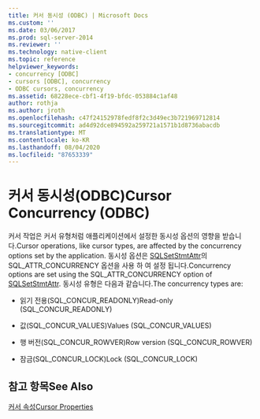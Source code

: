 ```yaml
---
title: 커서 동시성 (ODBC) | Microsoft Docs
ms.custom: ''
ms.date: 03/06/2017
ms.prod: sql-server-2014
ms.reviewer: ''
ms.technology: native-client
ms.topic: reference
helpviewer_keywords:
- concurrency [ODBC]
- cursors [ODBC], concurrency
- ODBC cursors, concurrency
ms.assetid: 68228ece-cbf1-4f19-bfdc-053884c1af48
author: rothja
ms.author: jroth
ms.openlocfilehash: c47f24152978fedf8f2c3d49ec3b721969712814
ms.sourcegitcommit: ad4d92dce894592a259721a1571b1d8736abacdb
ms.translationtype: MT
ms.contentlocale: ko-KR
ms.lasthandoff: 08/04/2020
ms.locfileid: "87653339"
---
```

# <a name="cursor-concurrency-odbc"></a><span data-ttu-id="73aee-102">커서 동시성(ODBC)</span><span class="sxs-lookup"><span data-stu-id="73aee-102">Cursor Concurrency (ODBC)</span></span>
  <span data-ttu-id="73aee-103">커서 작업은 커서 유형처럼 애플리케이션에서 설정한 동시성 옵션의 영향을 받습니다.</span><span class="sxs-lookup"><span data-stu-id="73aee-103">Cursor operations, like cursor types, are affected by the concurrency options set by the application.</span></span> <span data-ttu-id="73aee-104">동시성 옵션은 [SQLSetStmtAttr](../../native-client-odbc-api/sqlsetstmtattr.md)의 SQL_ATTR_CONCURRENCY 옵션을 사용 하 여 설정 됩니다.</span><span class="sxs-lookup"><span data-stu-id="73aee-104">Concurrency options are set using the SQL_ATTR_CONCURRENCY option of [SQLSetStmtAttr](../../native-client-odbc-api/sqlsetstmtattr.md).</span></span> <span data-ttu-id="73aee-105">동시성 유형은 다음과 같습니다.</span><span class="sxs-lookup"><span data-stu-id="73aee-105">The concurrency types are:</span></span>  
  
-   <span data-ttu-id="73aee-106">읽기 전용(SQL_CONCUR_READONLY)</span><span class="sxs-lookup"><span data-stu-id="73aee-106">Read-only (SQL_CONCUR_READONLY)</span></span>  
  
-   <span data-ttu-id="73aee-107">값(SQL_CONCUR_VALUES)</span><span class="sxs-lookup"><span data-stu-id="73aee-107">Values (SQL_CONCUR_VALUES)</span></span>  
  
-   <span data-ttu-id="73aee-108">행 버전(SQL_CONCUR_ROWVER)</span><span class="sxs-lookup"><span data-stu-id="73aee-108">Row version (SQL_CONCUR_ROWVER)</span></span>  
  
-   <span data-ttu-id="73aee-109">잠금(SQL_CONCUR_LOCK)</span><span class="sxs-lookup"><span data-stu-id="73aee-109">Lock (SQL_CONCUR_LOCK)</span></span>  
  
## <a name="see-also"></a><span data-ttu-id="73aee-110">참고 항목</span><span class="sxs-lookup"><span data-stu-id="73aee-110">See Also</span></span>  
 [<span data-ttu-id="73aee-111">커서 속성</span><span class="sxs-lookup"><span data-stu-id="73aee-111">Cursor Properties</span></span>](cursor-properties.md)  
  
  

